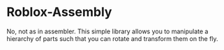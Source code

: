 # Roblox-Assembly
No, not as in assembler. This simple library allows you to manipulate a hierarchy of parts such that you can rotate and transform them on the fly.
